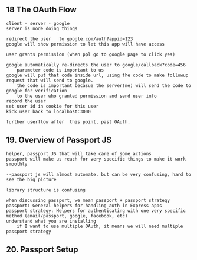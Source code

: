 ## 18 The OAuth Flow
    client - server - google
    server is node doing things

    redirect the user   to google.com/auth?appid=123
    google will show permission to let this app will have access

    user grants permission (when ppl go to google page to click yes)

    google automatically re-directs the user to google/callback?code=456
        parameter code is important to us
    google will put that code inside url, using the code to make followup request that will send to google.
        the code is important becasue the server(me) will send the code to google for verification
        to the user who granted permission and send user info
    record the user
    set user id in cookie for this user
    kick user back to localhost:3000

    further userflow after  this point, past OAuth.

## 19. Overview of Passport JS
    helper, passport JS that will take care of some actions
    passport will make us reach for very specific things to make it work smoothly

    --passport js will almost automate, but can be very confusing, hard to see the big picture

    library structure is confusing

    when discussing passport, we mean passport + passport strategy
    passport: General helpers for handling auth in Express apps
    passport strategy: Helpers for authenticating with one very specific method (email/passport, google, facebook, etc)
    understand what you are installing
        if I want to use multiple OAuth, it means we will need multiple passport strategy

## 20. Passport Setup